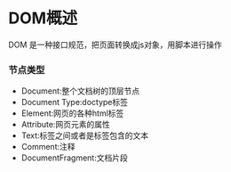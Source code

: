 # DOM概述
DOM 是一种接口规范，把页面转换成js对象，用脚本进行操作

### 节点类型
* Document:整个文档树的顶层节点
* Document Type:doctype标签
* Element:网页的各种html标签
* Attribute:网页元素的属性
* Text:标签之间或者是标签包含的文本
* Comment:注释
* DocumentFragment:文档片段

